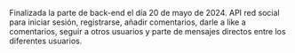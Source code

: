 Finalizada la parte de back-end el día 20 de mayo de 2024.
API red social para iniciar sesión, registrarse, añadir comentarios, darle a like a comentarios, seguir a otros usuarios y parte de mensajes directos entre los diferentes usuarios.
